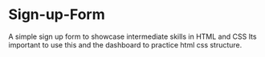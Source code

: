 # Sign-up-Form
A simple sign up form to showcase intermediate skills  in HTML and CSS 
Its important to use this and the dashboard to practice html css structure.

